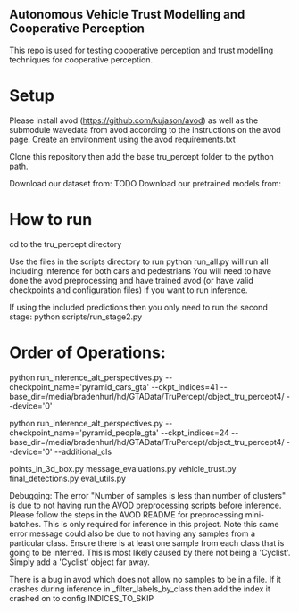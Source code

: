 ## Autonomous Vehicle Trust Modelling and Cooperative Perception

This repo is used for testing cooperative perception and trust modelling techniques for cooperative perception.

# Setup
Please install avod (https://github.com/kujason/avod) as well as the submodule wavedata from avod according to the instructions on the avod page. Create an environment using the avod requirements.txt

Clone this repository then add the base tru_percept folder to the python path.

Download our dataset from: TODO
Download our pretrained models from: 

# How to run
cd to the tru_percept directory

Use the files in the scripts directory to run
python run_all.py will run all including inference for both cars and pedestrians
You will need to have done the avod preprocessing and have trained avod (or have valid checkpoints and configuration files) if you want to run inference.

If using the included predictions then you only need to run the second stage:
python scripts/run_stage2.py

# Order of Operations:

python run_inference_alt_perspectives.py --checkpoint_name='pyramid_cars_gta' --ckpt_indices=41 --base_dir=/media/bradenhurl/hd/GTAData/TruPercept/object_tru_percept4/ --device='0'

python run_inference_alt_perspectives.py --checkpoint_name='pyramid_people_gta' --ckpt_indices=24 --base_dir=/media/bradenhurl/hd/GTAData/TruPercept/object_tru_percept4/ --device='0' --additional_cls

points_in_3d_box.py
message_evaluations.py
vehicle_trust.py
final_detections.py
eval_utils.py


Debugging:
The error "Number of samples is less than number of clusters" is due to not having run the AVOD preprocessing scripts before inference. Please follow the steps in the AVOD README for preprocessing mini-batches. This is only required for inference in this project.
Note this same error message could also be due to not having any samples from a particular class. Ensure there is at least one sample from each class that is going to be inferred. This is most likely caused by there not being a 'Cyclist'. Simply add a 'Cyclist' object far away.

There is a bug in avod which does not allow no samples to be in a file. If it crashes during inference in \_filter_labels_by_class then add the index it crashed on to config.INDICES_TO_SKIP

